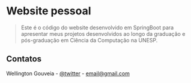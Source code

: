 # Website pessoal
> Este é o código do website desenvolvido em SpringBoot para apresentar meus projetos desenvolvidos ao longo da graduação e pós-graduação em Ciência da Computação na UNESP.

## Contatos

Wellington Gouveia - [@twitter](https://twitter.com/) - email@gmail.com